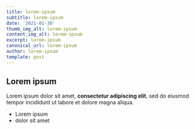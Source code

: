 ```yaml
---
title: lorem-ipsum
subtitle: lorem-ipsum
date: '2021-01-30'
thumb_img_alt: lorem-ipsum
content_img_alt: lorem-ipsum
excerpt: lorem-ipsum
canonical_url: lorem-ipsum
author: lorem-ipsum
template: post
---
```

## Lorem ipsum

Lorem ipsum dolor sit amet, **consectetur adipiscing elit**, sed do eiusmod tempor incididunt ut labore et dolore magna aliqua.

- Lorem ipsum
- dolor sit amet